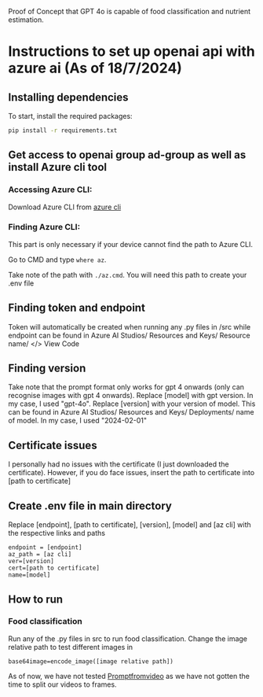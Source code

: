 Proof of Concept that GPT 4o is capable of food classification and nutrient estimation. 
# Instructions to set up openai api with azure ai (As of 18/7/2024)
## Installing dependencies
To start, install the required packages:

```sh
pip install -r requirements.txt
```

## Get access to openai group ad-group as well as install Azure cli tool
### Accessing Azure CLI:
Download Azure CLI from [azure cli](https://learn.microsoft.com/en-us/cli/azure/install-azure-cli-windows?tabs=azure-cli)
### Finding Azure CLI:
This part is only necessary if your device cannot find the path to Azure CLI. 

Go to CMD and type `where az`.

Take note of the path with `./az.cmd`. You will need this path to create your .env file

## Finding token and endpoint
Token will automatically be created when running any .py files in /src while endpoint can be found in Azure AI Studios/ Resources and Keys/ Resource name/ </> View Code

## Finding version
Take note that the prompt format only works for gpt 4 onwards (only can recognise images with gpt 4 onwards). Replace [model] with gpt version. In my case, I used "gpt-4o". Replace [version] with your version of model. This can be found in Azure AI Studios/ Resources and Keys/ Deployments/ name of model. In my case, I used "2024-02-01"

## Certificate issues
I personally had no issues with the certificate (I just downloaded the certificate). However, if you do face issues, insert the path to certificate into [path to certificate]

## Create .env file in main directory
Replace [endpoint], [path to certificate], [version], [model] and [az cli] with the respective links and paths

```
endpoint = [endpoint]
az_path = [az cli]
ver=[version]
cert=[path to certificate]
name=[model]
```

## How to run
### Food classification
Run any of the .py files in src to run food classification. Change the image relative path to test different images in
```
base64image=encode_image([image relative path])
```

As of now, we have not tested [Promptfromvideo](src/Promptfromvideo.py) as we have not gotten the time to split our videos to frames.
